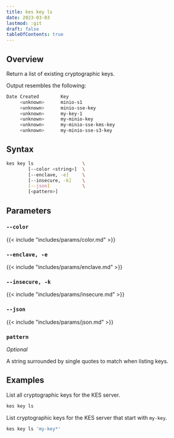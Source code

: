 ```yaml
---
title: kes key ls
date: 2023-03-03
lastmod: :git
draft: false
tableOfContents: true
---
```


## Overview

Return a list of existing cryptographic keys.

Output resembles the following:

```sh
Date Created        Key
     <unknown>      minio-s1
     <unknown>      minio-sse-key
     <unknown>      my-key-1
     <unknown>      my-minio-key
     <unknown>      my-minio-sse-kms-key
     <unknown>      my-minio-sse-s3-key
```

## Syntax

```sh
kes key ls                  \
        [--color <string>]  \
        [--enclave, -e]     \
        [--insecure, -k]    \
        [--json]            \
        [<pattern>]
```

## Parameters

### `--color`

{{< include "includes/params/color.md" >}}

### `--enclave, -e`

{{< include "includes/params/enclave.md" >}}

### `--insecure, -k`

{{< include "includes/params/insecure.md" >}}

### `--json`

{{< include "includes/params/json.md" >}}

### `pattern`

_Optional_

A string surrounded by single quotes to match when listing keys.

## Examples

List all cryptographic keys for the KES server.

```sh
kes key ls
```

List cryptographic keys for the KES server that start with `my-key`.

```sh
kes key ls 'my-key*'
```
